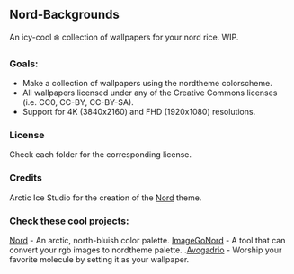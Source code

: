 ## Nord-Backgrounds
An icy-cool ❄️ collection of wallpapers for your nord rice. WIP.

### Goals:
- Make a collection of wallpapers using the nordtheme colorscheme.
- All wallpapers licensed under any of the Creative Commons licenses (i.e. CC0, CC-BY, CC-BY-SA).
- Support for 4K (3840x2160) and FHD (1920x1080) resolutions.

### License
Check each folder for the corresponding license.

### Credits
Arctic Ice Studio for the creation of the [Nord][nordtheme] theme.

### Check these cool projects:
[Nord][nord] - An arctic, north-bluish color palette.
[ImageGoNord][ign] - A tool that can convert your rgb images to nordtheme palette.
.[Avogadrio][avogadrio] - Worship your favorite molecule by setting it as your wallpaper.

[nord]: https://github.com/arcticicestudio/nord
[nordtheme]: https://www.nordtheme.com/
[ign]: https://github.com/Schrodinger-Hat/ImageGoNord
[avogadrio]: https://github.com/lambdacasserole/avogadrio
